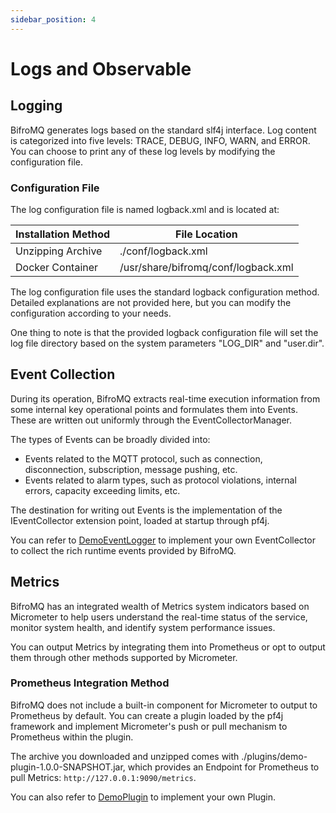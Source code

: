 ```yaml
---
sidebar_position: 4
---
```


# Logs and Observable
## Logging

BifroMQ generates logs based on the standard slf4j interface. Log content is categorized into five levels: TRACE, DEBUG, INFO, WARN, and ERROR. You can choose to print any of these log levels by modifying the configuration file.

### Configuration File

The log configuration file is named logback.xml and is located at:

| Installation Method | File Location                      |
| :------------------ | ---------------------------------- |
| Unzipping Archive   | ./conf/logback.xml                 |
| Docker Container    | /usr/share/bifromq/conf/logback.xml|

The log configuration file uses the standard logback configuration method. Detailed explanations are not provided here, but you can modify the configuration according to your needs.

One thing to note is that the provided logback configuration file will set the log file directory based on the system parameters "LOG_DIR" and "user.dir".



## Event Collection

During its operation, BifroMQ extracts real-time execution information from some internal key operational points and formulates them into Events. These are written out uniformly through the EventCollectorManager.

The types of Events can be broadly divided into:

* Events related to the MQTT protocol, such as connection, disconnection, subscription, message pushing, etc.
* Events related to alarm types, such as protocol violations, internal errors, capacity exceeding limits, etc.

The destination for writing out Events is the implementation of the IEventCollector extension point, loaded at startup through pf4j.

You can refer to [DemoEventLogger](https://github.com/baidu/bifromq/blob/main/build/build-plugin-demo/src/main/java/com/baidu/demo/plugin/EventLogger.java) to implement your own EventCollector to collect the rich runtime events provided by BifroMQ.



## Metrics

BifroMQ has an integrated wealth of Metrics system indicators based on Micrometer to help users understand the real-time status of the service, monitor system health, and identify system performance issues.

You can output Metrics by integrating them into Prometheus or opt to output them through other methods supported by Micrometer.

### Prometheus Integration Method

BifroMQ does not include a built-in component for Micrometer to output to Prometheus by default. You can create a plugin loaded by the pf4j framework and implement Micrometer's push or pull mechanism to Prometheus within the plugin.

The archive you downloaded and unzipped comes with ./plugins/demo-plugin-1.0.0-SNAPSHOT.jar, which provides an Endpoint for Prometheus to pull Metrics: `http://127.0.0.1:9090/metrics`.

You can also refer to [DemoPlugin](https://github.com/baidu/bifromq/blob/main/build/build-plugin-demo/src/main/java/com/baidu/demo/plugin/DemoPlugin.java) to implement your own Plugin.